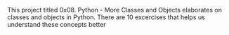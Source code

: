 This project titled 0x08. Python - More Classes and Objects elaborates on classes and objects in Python. There are 10 excercises that helps us understand these concepts better
